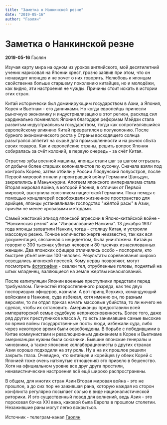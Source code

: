 ```yaml
---
title: "Заметка о Нанкинской резне"
date: "2019-05-16"
author: "Гаолян"
---
```


# Заметка о Нанкинской резне

**2019-05-16** Гаолян

Изучая карту мира на одном из уроков английского, мой десятилетний ученик нарисовал на Японии крест, грозно заявив при этом, что он ненавидит японцев и не хочет о них говорить. Нелюбовь к японцам свойственна больше старшему поколению китайцев, но и молодёжи, как видно, эти настроения не чужды. Причины стоит искать в истории этих стран.

Китай исторически был доминирующим государством в Азии, а Япония, Корея и Вьетнам - его данниками. Но когда европейцы принесли рыночную экономику и индустриализацию в этот регион, расклад сил кардинально поменялся: Япония благодаря реформам Мэйдзи стала развитым индустриальным государством, тогда как сопротивлявшийся европейскому влиянию Китай превратился в полуколонию. После бурного экономического роста у Страны восходящего солнца разыгрался аппетит на сырьё для промышленности и на рынок сбыта своих товаров. Как и европейские страны, решить вопрос Япония собиралась за счёт колоний, в первую очередь - за счёт Китая.

Отрастив зубы военной машины, японцы стали шаг за шагом отгрызать от добычи более старших колониалистов по кусочку. Сначала взяли под контроль Корею, затем отбили у России Ляодунский полуостров, после Первой мировой отняли у проигравшей войну Германии Шаньдун, закрепились в Маньчжурии. Апогеем японского империализма стала Вторая мировая война, в которой Япония, в отличии от Первой мировой, выступила союзником нацистской Германии. Пока немцы с помощью концлагерей освобождали жизненное пространство для арийцев, японцы устанавливали господство "жёлтой расы" в Азии, причём не менее кровавыми методами.

Самый жестокий эпизод японской агрессии в Японо-китайской войне - "Нанкинская резня" или "Изнасилование Нанкина". 13 декабря 1937 года японцы захватили Нанкин, тогда - столицу Китая, и устроили массовую резню. Точное количество жертв неизвестно, так как вся документация, связанная с инцидентом, была уничтожена. Китайцы говорят о 300 тысячах убитых человек и 80 тысячах изнасилованных женщин. Два японских офицера отличились особо - поспорили, кто быстрее убъёт мечом 100 человек. Результаты соревнования широко освещались японской прессой. Кому нервы позволяют, могут посмотреть [фотографии](https://allthatsinteresting.com/rape-of-nanking-massacre#1) - свалки тел, отрубленные головы, поднятый на штык младенец, валяющиеся на земле жертвы изнасилований.

После капитуляции Японии военные преступники предстали перед трибуналом. Личностей второстепенного разряда, как тех двух поспоривших офицеров, казнили. А вот принц Ясухико, командующий войсками в Нанкине, суда избежал, хотя именно он, по разным версиям, то ли отдал приказ начать массовые убийства, то ли ничего не сделал, чтобы их остановить. Американцы предоставили всей императорской семье судебную неприкосновенность. Более того, даже ряд других преступников класса А, то есть занимавшие самые высокие во время войны государственные посты люди, избежали суда, либо через некоторое время были освобождены. В борьбе с победившими в Китае коммунистами и революционным движением в Корее и Вьетнаме американцам нужны были союзники. Бывшие японские генералы и чиновники, а также японские коллаборационисты в других странах Азии хорошо подходили на эту роль. Ну а на их прошлое решили закрыть глаза. Очевидно, что китайцев и корейцев (у обеих Корей с Японией тоже очень натянутые отношения) это привело в бешенство. Хотя на официальном уровне все друг друга простили, ненавистнические настроения всё ещё широко распространены.

В общем, для многих стран Азии Вторая мировая война - это не прошлое, а до сих пор не зажившая рана, которую каждая из сторон конфликта регулярно посыпает солью в виде националистической риторики. И это существенный повод для волнений, ведь Азия - это пороховая бочка XXI века, каковой была Европа в прошлом столетии. Незажившие раны могут легко вскрыться.

Источник - телеграм-канал [Гаолян](https://t.me/laowhy)